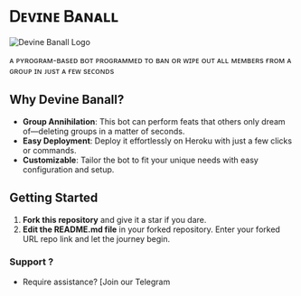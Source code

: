 # Ꭰᴇᴠɪɴᴇ Ᏼᴀɴᴀʟʟ

![Devine Banall Logo](https://telegra.ph/file/d92033060bad9004c4ad5.jpg)

ᴀ ᴘʏʀᴏɢʀᴀᴍ-ʙᴀsᴇᴅ ʙᴏᴛ ᴘʀᴏɢʀᴀᴍᴍᴇᴅ ᴛᴏ ʙᴀɴ ᴏʀ ᴡɪᴘᴇ ᴏᴜᴛ ᴀʟʟ ᴍᴇᴍʙᴇʀs ғʀᴏᴍ ᴀ ɢʀᴏᴜᴘ ɪɴ ᴊᴜsᴛ ᴀ ғᴇᴡ sᴇᴄᴏɴᴅs
## Why Devine Banall?

- **Group Annihilation**: This bot can perform feats that others only dream of—deleting groups in a matter of seconds.
- **Easy Deployment**: Deploy it effortlessly on Heroku with just a few clicks or commands.
- **Customizable**: Tailor the bot to fit your unique needs with easy configuration and setup.

## Getting Started

1. **Fork this repository** and give it a star if you dare.
2. **Edit the README.md file** in your forked repository. Enter your forked URL repo link and let the journey begin.

### Support ?
- Require assistance? [Join our Telegram 
